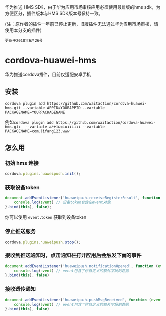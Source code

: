 华为推送 HMS SDK，由于华为应用市场审核应用必须使用最新版的hms sdk，为方便区分，插件版本与HMS SDK版本号保持一致。

(注：原作者的插件一年前已停止更新，旧版插件无法通过华为应用市场审核，请使用本分支的插件)

`更新于2018年6月26号` 

# cordova-huawei-hms
华为推送cordova插件，目前仅适配安卓手机
## 安装
```shell
cordova plugin add https://github.com/waitaction/cordova-huawei-hms.git --variable APPID=YOURAPPID --variable  PACKAGENAME=YOURPACKAGENAME 
```
例如`cordova plugin add https://github.com/waitaction/cordova-huawei-hms.git  --variable APPID=10111111 --variable  PACKAGENAME=com.lifang123.www`
## 怎么用

### 初始 hms 连接

```javascript
cordova.plugins.huaweipush.init();
```

### 获取设备token

```javascript
document.addEventListener('huaweipush.receiveRegisterResult', function (event) {
    console.log(event) // 设备token包含在event对像
}.bind(this), false);
```
你可以使用 `event.token` 获取到设备token

### 停止推送服务

```javascript
cordova.plugins.huaweipush.stop();
```

### 接收到推送通知时，点击通知栏打开应用后会触发下面的事件

```javascript
document.addEventListener('huaweipush.notificationOpened', function (event) {
    console.log(event) // event包含了你自定义的额外字段的数据
}.bind(this), false)
```

### 接收透传通知
```javascript
document.addEventListener('huaweipush.pushMsgReceived', function (event) {
    console.log(event) // event包含了你自定义的额外字段的数据
}.bind(this), false)
```

